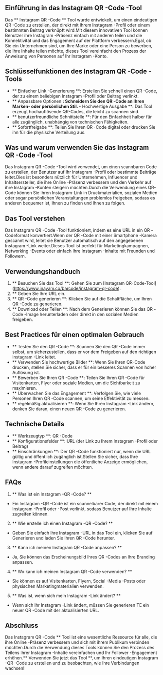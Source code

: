 ## Einführung in das Instagram QR -Code -Tool

Das ** Instagram QR -Code ** Tool wurde entwickelt, um einen eindeutigen QR -Code zu erstellen, der direkt mit Ihrem Instagram -Profil oder einem bestimmten Beitrag verknüpft wird.Mit diesem innovativen Tool können Benutzer ihre Instagram -Präsenz einfach mit anderen teilen und die Konnektivität und das Engagement auf der Plattform verbessern.Egal, ob Sie ein Unternehmen sind, um Ihre Marke oder eine Person zu bewerben, die Ihre Inhalte teilen möchte, dieses Tool vereinfacht den Prozess der Anweisung von Personen auf Ihr Instagram -Konto.

## Schlüsselfunktionen des Instagram QR -Code -Tools

- ** Einfacher Link -Generierung **: Erstellen Sie schnell einen QR -Code, der zu einem beliebigen Instagram -Profil oder Beitrag verlinkt.
- ** Anpassbare Optionen **: Schneidern Sie den QR -Code an Ihren Marken- oder persönlichen Stil.
-** Hochwertige Ausgabe **: Das Tool erzeugt hochauflösende QR-Codes, die leicht zu scannen sind.
- ** benutzerfreundliche Schnittstelle **: Für den Einfachheit halber für alle zugänglich, unabhängig von technischen Fähigkeiten.
- ** Sofortfreigabe **: Teilen Sie Ihren QR -Code digital oder drucken Sie ihn für die physische Verteilung aus.

## Was und warum verwenden Sie das Instagram QR -Code -Tool

Das Instagram QR -Code -Tool wird verwendet, um einen scannbaren Code zu erstellen, der Benutzer auf Ihr Instagram -Profil oder bestimmte Beiträge leitet.Dies ist besonders nützlich für Unternehmen, Influencer und Inhaltsersteller, die ihre Online -Präsenz verbessern und den Verkehr auf ihre Instagram -Konten steigern möchten.Durch die Verwendung eines QR-Code können Sie Ihren Instagram-Link in Druckmaterialien, sozialen Medien oder sogar persönlichen Veranstaltungen problemlos freigeben, sodass es anderen bequemer ist, Ihnen zu finden und Ihnen zu folgen.

## Das Tool verstehen

Das Instagram QR -Code -Tool funktioniert, indem es eine URL in ein QR -Codeformat konvertiert.Wenn der QR -Code mit einer Smartphone -Kamera gescannt wird, leitet sie Benutzer automatisch auf den angegebenen Instagram -Link weiter.Dieses Tool ist perfekt für Marketingkampagnen, Networking -Events oder einfach Ihre Instagram -Inhalte mit Freunden und Followern.

## Verwendungshandbuch

1. ** Besuchen Sie das Tool **: Gehen Sie zum [Instagram QR-Code-Tool] (https://www.inayam.co/barcode/instagram-qr-code).
2. ** Geben Sie Ihre URL ein.
3. ** QR -Code generieren **: Klicken Sie auf die Schaltfläche, um Ihren QR -Code zu generieren.
4. ** Download oder Teilen **: Nach dem Generieren können Sie das QR -Code -Image herunterladen oder direkt in den sozialen Medien freigeben.

## Best Practices für einen optimalen Gebrauch

- ** Testen Sie den QR -Code **: Scannen Sie den QR -Code immer selbst, um sicherzustellen, dass er vor dem Freigeben auf den richtigen Instagram -Link leitet.
- ** Verwenden Sie hochwertige Bilder **: Wenn Sie Ihren QR-Code drucken, stellen Sie sicher, dass er für ein besseres Scannen von hoher Auflösung ist.
- ** Bewerben Sie Ihren QR -Code **: Teilen Sie Ihren QR -Code für Visitenkarten, Flyer oder soziale Medien, um die Sichtbarkeit zu maximieren.
- ** Überwachen Sie das Engagement **: Verfolgen Sie, wie viele Personen Ihren QR -Code scannen, um seine Effektivität zu messen.
- ** regelmäßig aktualisieren **: Wenn Sie Ihren Instagram -Link ändern, denken Sie daran, einen neuen QR -Code zu generieren.

## Technische Details

- ** Werkzeugtyp **: QR -Code
- ** Konfigurationsfelder **: URL (der Link zu Ihrem Instagram -Profil oder Beitrag)
- ** Einschränkungen **: Der QR -Code funktioniert nur, wenn die URL gültig und öffentlich zugänglich ist.Stellen Sie sicher, dass Ihre Instagram -Profileinstellungen die öffentliche Anzeige ermöglichen, wenn andere darauf zugreifen möchten.

## FAQs

1. ** Was ist ein Instagram -QR -Code? **
- Ein Instagram -QR -Code ist ein scannelbarer Code, der direkt mit einem Instagram -Profil oder -Post verlinkt, sodass Benutzer auf Ihre Inhalte zugreifen können.

2. ** Wie erstelle ich einen Instagram -QR -Code? **
- Geben Sie einfach Ihre Instagram -URL in das Tool ein, klicken Sie auf Generieren und laden Sie Ihren QR -Code herunter.

3. ** Kann ich meinen Instagram QR -Code anpassen? **
- Ja, Sie können das Erscheinungsbild Ihres QR -Codes an Ihre Branding anpassen.

4. ** Wo kann ich meinen Instagram QR -Code verwenden? **
- Sie können es auf Visitenkarten, Flyern, Social -Media -Posts oder physischen Marketingmaterialien verwenden.

5. ** Was ist, wenn sich mein Instagram -Link ändert? **
- Wenn sich Ihr Instagram -Link ändert, müssen Sie generieren TE ein neuer QR -Code mit der aktualisierten URL.

## Abschluss

Das Instagram QR -Code ** Tool ist eine wesentliche Ressource für alle, die ihre Online -Präsenz verbessern und sich mit ihrem Publikum verbinden möchten.Durch die Verwendung dieses Tools können Sie den Prozess des Teilens Ihrer Instagram -Inhalte vereinfachen und Ihr Follower -Engagement erhöhen.** Verwenden Sie jetzt das Tool **, um Ihren eindeutigen Instagram -QR -Code zu erstellen und zu beobachten, wie Ihre Verbindungen wachsen!